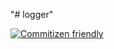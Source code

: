 "# logger" 

[![Commitizen friendly](https://img.shields.io/badge/commitizen-friendly-brightgreen.svg)](http://commitizen.github.io/cz-cli/)